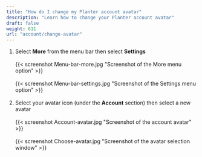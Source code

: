 ```yaml
---
title: "How do I change my Planter account avatar"
description: "Learn how to change your Planter account avatar"
draft: false
weight: 611
url: "account/change-avatar"
---
```


1. Select **More** from the menu bar then select **Settings**<br /><br />
{{< screenshot Menu-bar-more.jpg "Screenshot of the More menu option" >}}<br /><br />
{{< screenshot Menu-bar-settings.jpg "Screenshot of the Settings menu option" >}}<br /><br />
2. Select your avatar icon (under the **Account** section) then select a new avatar<br /><br />
{{< screenshot Account-avatar.jpg "Screenshot of the account avatar" >}}<br /><br />
{{< screenshot Choose-avatar.jpg "Screenshot of the avatar selection window" >}}
